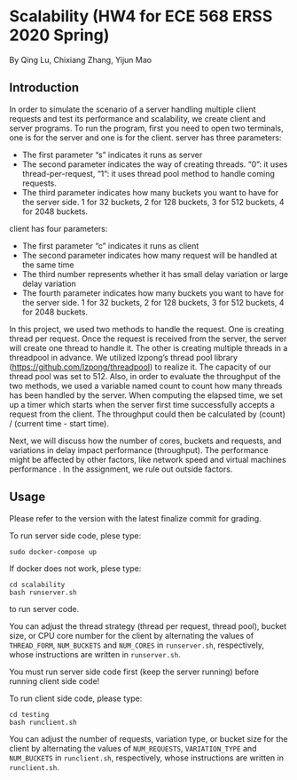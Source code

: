 # Scalability (HW4 for ECE 568 ERSS 2020 Spring)

By Qing Lu, Chixiang Zhang, Yijun Mao

## Introduction

In order to simulate the scenario of a server handling multiple client requests and test its performance and scalability, we create client and server programs. To run the program, first you need to open two terminals, one is for the server and one is for the client.
server has three parameters:

- The first parameter “s” indicates it runs as server
- The second parameter indicates the way of creating threads. “0”: it uses thread-per-request, “1”: it uses thread pool method to handle coming requests.
- The third parameter indicates how many buckets you want to have for the server side. 1 for 32 buckets, 2 for 128 buckets, 3 for 512 buckets, 4 for 2048 buckets.

client has four parameters:
- The first parameter “c” indicates it runs as client
- The second parameter indicates how many request will be handled at the same time
- The third number represents whether it has small delay variation or large delay variation
- The fourth parameter indicates how many buckets you want to have for the server side. 1 for 32 buckets, 2 for 128 buckets, 3 for 512 buckets, 4 for 2048 buckets.

In this project, we used two methods to handle the request. One is creating thread per request. Once the request is received from the server, the server will create one thread to handle it. The other is creating multiple threads in a threadpool in advance. We utilized lzpong’s thread pool library (https://github.com/lzpong/threadpool) to realize it. The capacity of our thread pool was set to 512. Also, in order to evaluate the throughput of the two methods, we used a variable named count to count how many threads has been handled by the server. When computing the elapsed time, we set up a timer which starts when the server first time successfully accepts a request from the client. The throughput could then be calculated by (count) / (current time - start time).

Next, we will discuss how the number of cores, buckets and requests, and variations in delay impact performance (throughput). The performance might be affected by other factors, like network speed and virtual machines performance . In the assignment, we rule out outside factors.

## Usage

Please refer to the version with the latest finalize commit for grading.

To run server side code, plese type:

```
sudo docker-compose up
```

If docker does not work, plese type:

```
cd scalability
bash runserver.sh
```

to run server code. 

You can adjust the thread strategy (thread per request, thread pool), bucket size, or CPU core number for the client by alternating the values of ```THREAD_FORM```, ```NUM_BUCKETS``` and ```NUM_CORES``` in ```runserver.sh```, respectively, whose instructions are written in ```runserver.sh```.

<!-- `s` stands for running server side code.

`server_para2` stands for the thread strategy, whose value 0 means thread per request, and 1 means thread pool.

`server_para3` stands for the size of bucket, whose value 1 refers to 32 bucket size, 2 refers to 128 bucket size, 3 refers to 512 bucket size, and 4 refers to 2048 bucket size. -->

You must run server side code first (keep the server running) before running client side code!

To run client side code, please type:

```
cd testing
bash runclient.sh
```

You can adjust the number of requests, variation type, or bucket size for the client by alternating the values of ```NUM_REQUESTS```, ```VARIATION_TYPE``` and ```NUM_BUCKETS``` in ```runclient.sh```, respectively, whose instructions are written in ```runclient.sh```.